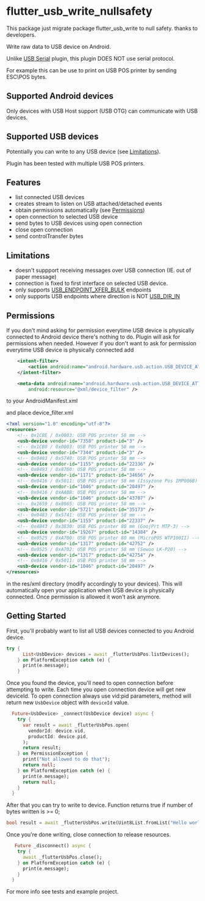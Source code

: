 # flutter_usb_write_nullsafety

This package just migrate package flutter_usb_write to null safety.
thanks to developers.

Write raw data to USB device on Android.

Unlike [USB Serial](https://pub.dev/packages/usb_serial) plugin, this plugin DOES NOT use serial protocol.

For example this can be use to print on USB POS printer by sending ESC\POS bytes.

## Supported Android devices

Only devices with USB Host support (USB OTG) can communicate with USB devices.

## Supported USB devices

Potentially you can write to any USB device (see [Limitations](#limitations)).

Plugin has been tested with multiple USB POS printers.

## Features

- list connected USB devices
- creates stream to listen on USB attached/detached events
- obtain permissions automatically (see [Permissions](#permissions))
- open connection to selected USB device
- send bytes to USB devices using open connection
- close open connection
- send controlTransfer bytes 

## Limitations

- doesn't suppport receiving messages over USB connection (IE. out of paper message)
- connection is fixed to first interface on selected USB device.
- only supports [USB_ENDPOINT_XFER_BULK](https://developer.android.com/reference/android/hardware/usb/UsbConstants.html#USB_ENDPOINT_XFER_BULK) endpoints
- only supports USB endpoints where direction is NOT [USB_DIR_IN]( https://developer.android.com/reference/android/hardware/usb/UsbConstants.html#USB_DIR_IN)

## Permissions

If you don't mind asking for permission everytime USB device is physically connected to Android device there's nothing to do. Plugin will ask for permissions when needed. 
However if you don't want to ask for permission everytime USB device is physically connected add 

```xml
	<intent-filter>
		<action android:name="android.hardware.usb.action.USB_DEVICE_ATTACHED" />
	</intent-filter>

	<meta-data android:name="android.hardware.usb.action.USB_DEVICE_ATTACHED"
		android:resource="@xml/device_filter" />
```
to your AndroidManifest.xml

and place device_filter.xml 

```xml
<?xml version="1.0" encoding="utf-8"?>
<resources>
    <!-- 0x1CBE / 0x0003: USB POS printer 58 mm -->
    <usb-device vendor-id="7358" product-id="3" />
    <!-- 0x1CB0 / 0x0003: USB POS printer 58 mm -->
    <usb-device vendor-id="7344" product-id="3" />
    <!-- 0x0483 / 0x5740: USB POS printer 58 mm -->
    <usb-device vendor-id="1155" product-id="22336" />
    <!-- 0x0493 / 0x8760: USB POS printer 58 mm -->
    <usb-device vendor-id="1171" product-id="34656" />
    <!-- 0x0416 / 0x5011: USB POS printer 58 mm (Issyzone Pos IMP006B) -->
    <usb-device vendor-id="1046" product-id="20497" />
    <!-- 0x0416 / 0xAABB: USB POS printer 58 mm -->
    <usb-device vendor-id="1046" product-id="43707" />
    <!-- 0x1659 / 0x8965: USB POS printer 58 mm -->
    <usb-device vendor-id="5721" product-id="35173" />
    <!-- 0x0483 / 0x5741: USB POS printer 58 mm -->
    <usb-device vendor-id="1155" product-id="22337" />
    <!-- 0x4B43 / 0x3830: USB POS printer 80 mm (GoojPrt MTP-3) -->
    <usb-device vendor-id="19267" product-id="14384" />
    <!-- 0x0525 / 0xA700: USB POS printer 80 mm (MicroPOS WTP100II) -->
    <usb-device vendor-id="1317" product-id="42752" />
    <!-- 0x0525 / 0xA702: USB POS printer 58 mm (Sewoo LK-P20) -->
    <usb-device vendor-id="1317" product-id="42754" />
    <!-- 0x0416 / 0x5011: USB POS printer 58 mm -->
    <usb-device vendor-id="1046" product-id="20497" />      
</resources>
```
in the res/xml directory (modify accordingly to your devices).
This will automatically open your application when USB device is physically connected.
Once permission is allowed it won't ask anymore. 

## Getting Started

First, you'll probably want to list all USB devices connected to you Android device.

```dart
try {
      List<UsbDevice> devices = await _flutterUsbPos.listDevices();
    } on PlatformException catch (e) {
      print(e.message);
    }
```

Once you found the device, you'll need to open connection before attempting to write.
Each time you open connection device will get new deviceId. 
To open connection always use vid:pid parameters, method will return new ```UsbDevice``` object with ```deviceId``` value.
```dart
  Future<UsbDevice> _connect(UsbDevice device) async {
    try {
      var result = await _flutterUsbPos.open(
        vendorId: device.vid,
        productId: device.pid,
      );
      return result;
    } on PermissionException {
      print("Not allowed to do that");
      return null;
    } on PlatformException catch (e) {
      print(e.message);
      return null;
    }
  }
```

After that you can try to write to device.
Function returns true if number of bytes written is >= 0;
```dart
bool result = await _flutterUsbPos.write(Uint8List.fromList("Hello world".codeUnits));
```

Once you're done writing, close connection to release resources.
```dart
   Future _disconnect() async {
    try {
      await _flutterUsbPos.close();
    } on PlatformException catch (e) {
      print(e.message);
    }
  }
```

For more info see tests and example project.
